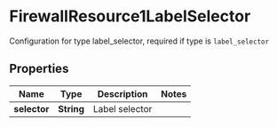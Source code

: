 

# FirewallResource1LabelSelector

Configuration for type label_selector, required if type is `label_selector`

## Properties

| Name | Type | Description | Notes |
|------------ | ------------- | ------------- | -------------|
|**selector** | **String** | Label selector |  |



